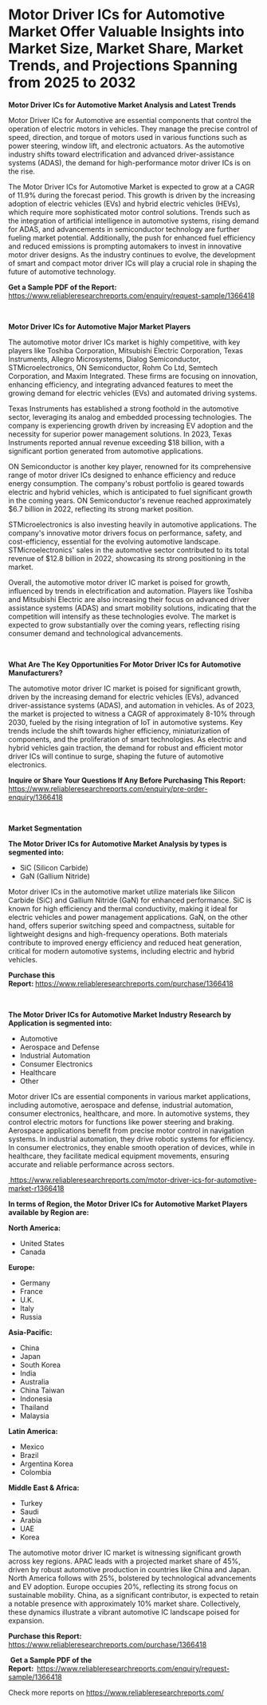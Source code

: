<p><h1>Motor Driver ICs for Automotive Market Offer Valuable Insights into Market Size, Market Share, Market Trends, and Projections Spanning from 2025 to 2032</h1></p><p><strong>Motor Driver ICs for Automotive Market Analysis and Latest Trends</strong></p>
<p><p>Motor Driver ICs for Automotive are essential components that control the operation of electric motors in vehicles. They manage the precise control of speed, direction, and torque of motors used in various functions such as power steering, window lift, and electronic actuators. As the automotive industry shifts toward electrification and advanced driver-assistance systems (ADAS), the demand for high-performance motor driver ICs is on the rise.</p><p>The Motor Driver ICs for Automotive Market is expected to grow at a CAGR of 11.9% during the forecast period. This growth is driven by the increasing adoption of electric vehicles (EVs) and hybrid electric vehicles (HEVs), which require more sophisticated motor control solutions. Trends such as the integration of artificial intelligence in automotive systems, rising demand for ADAS, and advancements in semiconductor technology are further fueling market potential. Additionally, the push for enhanced fuel efficiency and reduced emissions is prompting automakers to invest in innovative motor driver designs. As the industry continues to evolve, the development of smart and compact motor driver ICs will play a crucial role in shaping the future of automotive technology.</p></p>
<p><strong>Get a Sample PDF of the Report:&nbsp;</strong> <a href="https://www.reliableresearchreports.com/enquiry/request-sample/1366418?utm_campaign=2192&utm_medium=2&utm_source=Github&utm_content=ia&utm_term=22032025&utm_id=motor-driver-ics-for-automotive">https://www.reliableresearchreports.com/enquiry/request-sample/1366418</a></p>
<p>&nbsp;</p>
<p><strong>Motor Driver ICs for Automotive Major Market Players</strong></p>
<p><p>The automotive motor driver ICs market is highly competitive, with key players like Toshiba Corporation, Mitsubishi Electric Corporation, Texas Instruments, Allegro Microsystems, Dialog Semiconductor, STMicroelectronics, ON Semiconductor, Rohm Co Ltd, Semtech Corporation, and Maxim Integrated. These firms are focusing on innovation, enhancing efficiency, and integrating advanced features to meet the growing demand for electric vehicles (EVs) and automated driving systems.</p><p>Texas Instruments has established a strong foothold in the automotive sector, leveraging its analog and embedded processing technologies. The company is experiencing growth driven by increasing EV adoption and the necessity for superior power management solutions. In 2023, Texas Instruments reported annual revenue exceeding $18 billion, with a significant portion generated from automotive applications.</p><p>ON Semiconductor is another key player, renowned for its comprehensive range of motor driver ICs designed to enhance efficiency and reduce energy consumption. The company's robust portfolio is geared towards electric and hybrid vehicles, which is anticipated to fuel significant growth in the coming years. ON Semiconductor's revenue reached approximately $6.7 billion in 2022, reflecting its strong market position.</p><p>STMicroelectronics is also investing heavily in automotive applications. The company's innovative motor drivers focus on performance, safety, and cost-efficiency, essential for the evolving automotive landscape. STMicroelectronics' sales in the automotive sector contributed to its total revenue of $12.8 billion in 2022, showcasing its strong positioning in the market.</p><p>Overall, the automotive motor driver IC market is poised for growth, influenced by trends in electrification and automation. Players like Toshiba and Mitsubishi Electric are also increasing their focus on advanced driver assistance systems (ADAS) and smart mobility solutions, indicating that the competition will intensify as these technologies evolve. The market is expected to grow substantially over the coming years, reflecting rising consumer demand and technological advancements.</p></p>
<p>&nbsp;</p>
<p><strong>What Are The Key Opportunities For Motor Driver ICs for Automotive Manufacturers?</strong></p>
<p><p>The automotive motor driver IC market is poised for significant growth, driven by the increasing demand for electric vehicles (EVs), advanced driver-assistance systems (ADAS), and automation in vehicles. As of 2023, the market is projected to witness a CAGR of approximately 8-10% through 2030, fueled by the rising integration of IoT in automotive systems. Key trends include the shift towards higher efficiency, miniaturization of components, and the proliferation of smart technologies. As electric and hybrid vehicles gain traction, the demand for robust and efficient motor driver ICs will continue to surge, shaping the future of automotive electronics.</p></p>
<p><strong>Inquire or Share Your Questions If Any Before Purchasing This Report:</strong> <a href="https://www.reliableresearchreports.com/enquiry/pre-order-enquiry/1366418?utm_campaign=2192&utm_medium=2&utm_source=Github&utm_content=ia&utm_term=22032025&utm_id=motor-driver-ics-for-automotive">https://www.reliableresearchreports.com/enquiry/pre-order-enquiry/1366418</a></p>
<p>&nbsp;</p>
<p><strong>Market Segmentation</strong></p>
<p><strong>The Motor Driver ICs for Automotive Market Analysis by types is segmented into:</strong></p>
<p><ul><li>SiC (Silicon Carbide)</li><li>GaN (Gallium Nitride)</li></ul></p>
<p><p>Motor driver ICs in the automotive market utilize materials like Silicon Carbide (SiC) and Gallium Nitride (GaN) for enhanced performance. SiC is known for high efficiency and thermal conductivity, making it ideal for electric vehicles and power management applications. GaN, on the other hand, offers superior switching speed and compactness, suitable for lightweight designs and high-frequency operations. Both materials contribute to improved energy efficiency and reduced heat generation, critical for modern automotive systems, including electric and hybrid vehicles.</p></p>
<p><strong>Purchase this Report:&nbsp;</strong><a href="https://www.reliableresearchreports.com/purchase/1366418?utm_campaign=2192&utm_medium=2&utm_source=Github&utm_content=ia&utm_term=22032025&utm_id=motor-driver-ics-for-automotive">https://www.reliableresearchreports.com/purchase/1366418</a></p>
<p>&nbsp;</p>
<p><strong>The Motor Driver ICs for Automotive Market Industry Research by Application is segmented into:</strong></p>
<p><ul><li>Automotive</li><li>Aerospace and Defense</li><li>Industrial Automation</li><li>Consumer Electronics</li><li>Healthcare</li><li>Other</li></ul></p>
<p><p>Motor driver ICs are essential components in various market applications, including automotive, aerospace and defense, industrial automation, consumer electronics, healthcare, and more. In automotive systems, they control electric motors for functions like power steering and braking. Aerospace applications benefit from precise motor control in navigation systems. In industrial automation, they drive robotic systems for efficiency. In consumer electronics, they enable smooth operation of devices, while in healthcare, they facilitate medical equipment movements, ensuring accurate and reliable performance across sectors.</p></p>
<p><a href="https://www.reliableresearchreports.com/motor-driver-ics-for-automotive-market-r1366418?utm_campaign=2192&utm_medium=2&utm_source=Github&utm_content=ia&utm_term=22032025&utm_id=motor-driver-ics-for-automotive">&nbsp;https://www.reliableresearchreports.com/motor-driver-ics-for-automotive-market-r1366418</a></p>
<p><strong>In terms of Region, the Motor Driver ICs for Automotive Market Players available by Region are:</strong></p>
<p>
    <p> <strong> North America: </strong>
        <ul>
            <li>United States</li>
            <li>Canada</li>
        </ul>
        </p> 
    <p> <strong> Europe: </strong>
        <ul>
            <li>Germany</li>
            <li>France</li>
            <li>U.K.</li>
            <li>Italy</li>
            <li>Russia</li>
        </ul>
        </p> 
    <p> <strong> Asia-Pacific: </strong>
        <ul>
            <li>China</li>
            <li>Japan</li>
            <li>South Korea</li>
            <li>India</li>
            <li>Australia</li>
            <li>China Taiwan</li>
            <li>Indonesia</li>
            <li>Thailand</li>
            <li>Malaysia</li>
        </ul>
        </p> 
    <p> <strong> Latin America: </strong>
        <ul>
            <li>Mexico</li>
            <li>Brazil</li>
            <li>Argentina Korea</li>
            <li>Colombia</li>
        </ul>
        </p> 
    <p> <strong> Middle East & Africa: </strong>
        <ul>
            <li>Turkey</li>
            <li>Saudi</li>
            <li>Arabia</li>
            <li>UAE</li>
            <li>Korea</li>
        </ul>
    </p>
    </p>
<p><p>The automotive motor driver IC market is witnessing significant growth across key regions. APAC leads with a projected market share of 45%, driven by robust automotive production in countries like China and Japan. North America follows with 25%, bolstered by technological advancements and EV adoption. Europe occupies 20%, reflecting its strong focus on sustainable mobility. China, as a significant contributor, is expected to retain a notable presence with approximately 10% market share. Collectively, these dynamics illustrate a vibrant automotive IC landscape poised for expansion.</p></p>
<p><strong>Purchase this Report: </strong><a href="https://www.reliableresearchreports.com/purchase/1366418?utm_campaign=2192&utm_medium=2&utm_source=Github&utm_content=ia&utm_term=22032025&utm_id=motor-driver-ics-for-automotive">https://www.reliableresearchreports.com/purchase/1366418</a></p>
<p>&nbsp;<strong>Get a Sample PDF of the Report:&nbsp;&nbsp;</strong><a href="https://www.reliableresearchreports.com/enquiry/request-sample/1366418?utm_campaign=2192&utm_medium=2&utm_source=Github&utm_content=ia&utm_term=22032025&utm_id=motor-driver-ics-for-automotive">https://www.reliableresearchreports.com/enquiry/request-sample/1366418</a></p>
<p><strong></strong></p>
<p>Check more reports on <a href="https://www.reliableresearchreports.com/?utm_campaign=2192&utm_medium=2&utm_source=Github&utm_content=ia&utm_term=22032025&utm_id=motor-driver-ics-for-automotive">https://www.reliableresearchreports.com/</a></p>